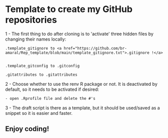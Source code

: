 # Template to create my GitHub repositories

1 - The first thing to do after cloning is to 'activate' three hidden files by changing their names locally:

    .template_gitignore to <a href="https://github.com/br-amaral/Rep_template/blob/main/template_gitignore.txt">.gitignore !</a>
    
    
    .template_gitconfig to .gitconfig

    .gitattributes to .gitattributes

2 - Choose whether to use the renv R package or not. It is deactivated by default, so it needs to be activated if desired:

    - open .Rprofile file and delete the #'s

3 - The draft script is there as a template, but it should be used/saved as a snippet so it is easier and faster.


## Enjoy coding!
 
